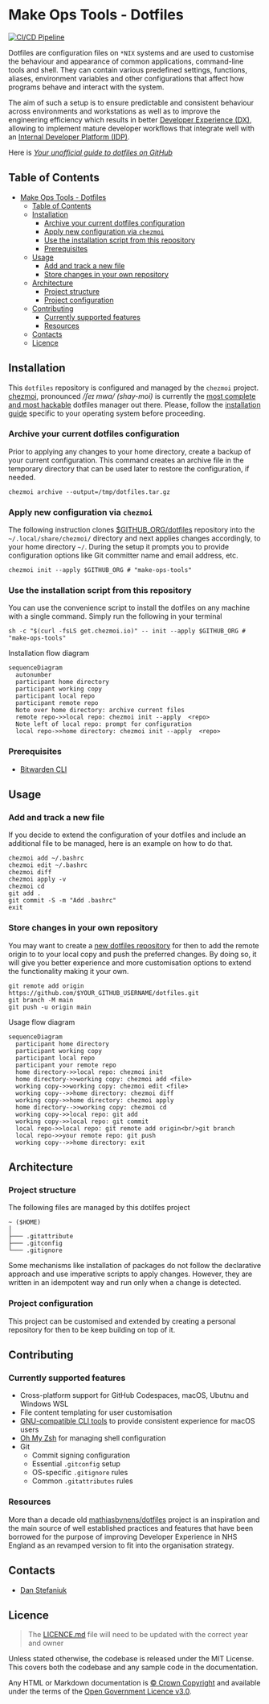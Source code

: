 # Make Ops Tools - Dotfiles

[![CI/CD Pipeline](https://github.com/make-ops-tools/dotfiles/actions/workflows/cicd-pipeline.yaml/badge.svg)](https://github.com/make-ops-tools/dotfiles/actions/workflows/cicd-pipeline.yaml)

Dotfiles are configuration files on `*NIX` systems and are used to customise the behaviour and appearance of common applications, command-line tools and shell. They can contain various predefined settings, functions, aliases, environment variables and other configurations that affect how programs behave and interact with the system.

The aim of such a setup is to ensure predictable and consistent behaviour across environments and workstations as well as to improve the engineering efficiency which results in better [Developer Experience (DX)](https://www.thoughtworks.com/en-gb/insights/blog/why-you-should-invest-good-developer-experience-today), allowing to implement mature developer workflows that integrate well with an [Internal Developer Platform (IDP)](https://www.thoughtworks.com/en-gb/insights/blog/devops/better-developer-platforms-key-better-digital-products).

Here is _[Your unofficial guide to dotfiles on GitHub](https://dotfiles.github.io/)_

## Table of Contents

- [Make Ops Tools - Dotfiles](#make-ops-tools---dotfiles)
  - [Table of Contents](#table-of-contents)
  - [Installation](#installation)
    - [Archive your current dotfiles configuration](#archive-your-current-dotfiles-configuration)
    - [Apply new configuration via `chezmoi`](#apply-new-configuration-via-chezmoi)
    - [Use the installation script from this repository](#use-the-installation-script-from-this-repository)
    - [Prerequisites](#prerequisites)
  - [Usage](#usage)
    - [Add and track a new file](#add-and-track-a-new-file)
    - [Store changes in your own repository](#store-changes-in-your-own-repository)
  - [Architecture](#architecture)
    - [Project structure](#project-structure)
    - [Project configuration](#project-configuration)
  - [Contributing](#contributing)
    - [Currently supported features](#currently-supported-features)
    - [Resources](#resources)
  - [Contacts](#contacts)
  - [Licence](#licence)

## Installation

This `dotfiles` repository is configured and managed by the `chezmoi` project. [chezmoi](https://www.chezmoi.io/), pronounced _/ʃeɪ mwa/ (shay-moi)_ is currently the [most complete and most hackable](https://www.chezmoi.io/comparison-table/) dotfiles manager out there. Please, follow the [installation guide](https://www.chezmoi.io/install/#one-line-package-install) specific to your operating system before proceeding.

### Archive your current dotfiles configuration

Prior to applying any changes to your home directory, create a backup of your current configuration. This command creates an archive file in the temporary directory that can be used later to restore the configuration, if needed.

```shell
chezmoi archive --output=/tmp/dotfiles.tar.gz
```

### Apply new configuration via `chezmoi`

The following instruction clones [\$GITHUB_ORG/dotfiles](https://github.com/make-ops-tools/dotfiles) repository into the `~/.local/share/chezmoi/` directory and next applies changes accordingly, to your home directory `~/`. During the setup it prompts you to provide configuration options like Git committer name and email address, etc.

```shell
chezmoi init --apply $GITHUB_ORG # "make-ops-tools"
```

### Use the installation script from this repository

You can use the convenience script to install the dotfiles on any machine with a single command. Simply run the following in your terminal

```shell
sh -c "$(curl -fsLS get.chezmoi.io)" -- init --apply $GITHUB_ORG # "make-ops-tools"
```

Installation flow diagram

```mermaid
sequenceDiagram
  autonumber
  participant home directory
  participant working copy
  participant local repo
  participant remote repo
  Note over home directory: archive current files
  remote repo->>local repo: chezmoi init --apply  <repo>
  Note left of local repo: prompt for configuration
  local repo->>home directory: chezmoi init --apply  <repo>
```

### Prerequisites

- [Bitwarden CLI](https://bitwarden.com/help/cli/)

## Usage

### Add and track a new file

If you decide to extend the configuration of your dotfiles and include an additional file to be managed, here is an example on how to do that.

```shell
chezmoi add ~/.bashrc
chezmoi edit ~/.bashrc
chezmoi diff
chezmoi apply -v
chezmoi cd
git add .
git commit -S -m "Add .bashrc"
exit
```

### Store changes in your own repository

You may want to create a [new dotfiles repository](https://github.com/new) for then to add the remote origin to to your local copy and push the preferred changes. By doing so, it will give you better experience and more customisation options to extend the functionality making it your own.

```shell
git remote add origin https://github.com/$YOUR_GITHUB_USERNAME/dotfiles.git
git branch -M main
git push -u origin main
```

Usage flow diagram

```mermaid
sequenceDiagram
  participant home directory
  participant working copy
  participant local repo
  participant your remote repo
  home directory->>local repo: chezmoi init
  home directory->>working copy: chezmoi add <file>
  working copy->>working copy: chezmoi edit <file>
  working copy-->>home directory: chezmoi diff
  working copy->>home directory: chezmoi apply
  home directory-->>working copy: chezmoi cd
  working copy->>local repo: git add
  working copy->>local repo: git commit
  local repo->>local repo: git remote add origin<br/>git branch
  local repo->>your remote repo: git push
  working copy-->>home directory: exit
```

## Architecture

### Project structure

The following files are managed by this dotilfes project

```shell
~ ($HOME)
│
├─── .gitattribute
├─── .gitconfig
└─── .gitignore
```

Some mechanisms like installation of packages do not follow the declarative approach and use imperative scripts to apply changes. However, they are written in an idempotent way and run only when a change is detected.

### Project configuration

This project can be customised and extended by creating a personal repository for then to be keep building on top of it.

## Contributing

### Currently supported features

- Cross-platform support for GitHub Codespaces, macOS, Ubutnu and Windows WSL
- File content templating for user customisation
- [GNU-compatible CLI tools](https://en.wikipedia.org/wiki/List_of_GNU_packages) to provide consistent experience for macOS users
- [Oh My Zsh](https://ohmyz.sh/) for managing shell configuration
- Git
  - Commit signing configuration
  - Essential `.gitconfig` setup
  - OS-specific `.gitignore` rules
  - Common `.gitattributes` rules

### Resources

More than a decade old [mathiasbynens/dotfiles](https://github.com/mathiasbynens/dotfiles) project is an inspiration and the main source of well established practices and features that have been borrowed for the purpose of improving Developer Experience in NHS England as an revamped version to fit into the organisation strategy.

## Contacts

- [Dan Stefaniuk](https://github.com/stefaniuk)

## Licence

> The [LICENCE.md](./LICENCE.md) file will need to be updated with the correct year and owner

Unless stated otherwise, the codebase is released under the MIT License. This covers both the codebase and any sample code in the documentation.

Any HTML or Markdown documentation is [© Crown Copyright](https://www.nationalarchives.gov.uk/information-management/re-using-public-sector-information/uk-government-licensing-framework/crown-copyright/) and available under the terms of the [Open Government Licence v3.0](https://www.nationalarchives.gov.uk/doc/open-government-licence/version/3/).
